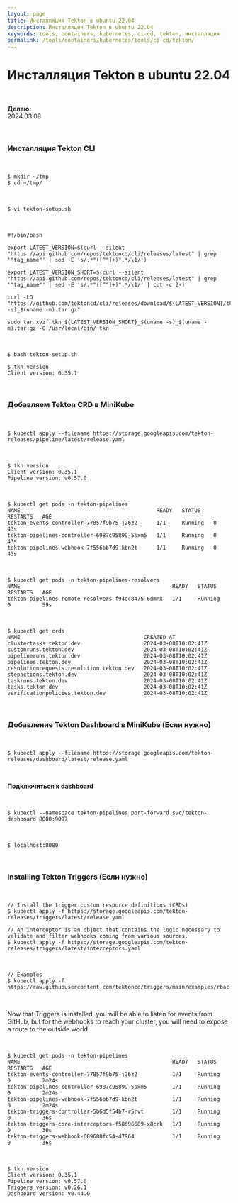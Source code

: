 ```yaml
---
layout: page
title: Инсталляция Tekton в ubuntu 22.04
description: Инсталляция Tekton в ubuntu 22.04
keywords: tools, containers, kubernetes, ci-cd, tekton, инсталляция
permalink: /tools/containers/kubernetes/tools/ci-cd/tekton/
---
```


# Инсталляция Tekton в ubuntu 22.04

<br/>

**Делаю:**  
2024.03.08

<br/>

### Инсталляция Tekton CLI

<br/>

```
$ mkdir ~/tmp
$ cd ~/tmp/
```

<br/>

```
$ vi tekton-setup.sh
```

<br/>

```
#!/bin/bash

export LATEST_VERSION=$(curl --silent "https://api.github.com/repos/tektoncd/cli/releases/latest" | grep '"tag_name"' | sed -E 's/.*"([^"]+)".*/\1/')

export LATEST_VERSION_SHORT=$(curl --silent "https://api.github.com/repos/tektoncd/cli/releases/latest" | grep '"tag_name"' | sed -E 's/.*"([^"]+)".*/\1/' | cut -c 2-)

curl -LO "https://github.com/tektoncd/cli/releases/download/${LATEST_VERSION}/tkn_${LATEST_VERSION_SHORT}_$(uname -s)_$(uname -m).tar.gz"

sudo tar xvzf tkn_${LATEST_VERSION_SHORT}_$(uname -s)_$(uname -m).tar.gz -C /usr/local/bin/ tkn
```

<br/>

```
$ bash tekton-setup.sh
```

```
$ tkn version
Client version: 0.35.1
```

<br/>

### Добавляем Tekton CRD в MiniKube

<br/>

```
$ kubectl apply --filename https://storage.googleapis.com/tekton-releases/pipeline/latest/release.yaml
```

<br/>

```
$ tkn version
Client version: 0.35.1
Pipeline version: v0.57.0
```

<br/>

```
$ kubectl get pods -n tekton-pipelines
NAME                                           READY   STATUS    RESTARTS   AGE
tekton-events-controller-77857f9b75-j26z2      1/1     Running   0          43s
tekton-pipelines-controller-6987c95899-5sxm5   1/1     Running   0          43s
tekton-pipelines-webhook-7f556bb7d9-kbn2t      1/1     Running   0          43s
```

<br/>

```
$ kubectl get pods -n tekton-pipelines-resolvers
NAME                                                READY   STATUS    RESTARTS   AGE
tekton-pipelines-remote-resolvers-f94cc8475-6dmnx   1/1     Running   0          59s
```

<br/>

```
$ kubectl get crds
NAME                                       CREATED AT
clustertasks.tekton.dev                    2024-03-08T10:02:41Z
customruns.tekton.dev                      2024-03-08T10:02:41Z
pipelineruns.tekton.dev                    2024-03-08T10:02:41Z
pipelines.tekton.dev                       2024-03-08T10:02:41Z
resolutionrequests.resolution.tekton.dev   2024-03-08T10:02:41Z
stepactions.tekton.dev                     2024-03-08T10:02:41Z
taskruns.tekton.dev                        2024-03-08T10:02:41Z
tasks.tekton.dev                           2024-03-08T10:02:41Z
verificationpolicies.tekton.dev            2024-03-08T10:02:41Z
```

<br/>

### Добавление Tekton Dashboard в MiniKube (Если нужно)

<br/>

```
$ kubectl apply --filename https://storage.googleapis.com/tekton-releases/dashboard/latest/release.yaml
```

<br/>

**Подключиться к dashboard**

<br/>

```
$ kubectl --namespace tekton-pipelines port-forward svc/tekton-dashboard 8080:9097
```

<br/>

```
$ localhost:8080
```

<br/>

### Installing Tekton Triggers (Если нужно)

<br/>

```
// Install the trigger custom resource definitions (CRDs)
$ kubectl apply -f https://storage.googleapis.com/tekton-releases/triggers/latest/release.yaml

// An interceptor is an object that contains the logic necessary to validate and filter webhooks coming from various sources.
$ kubectl apply -f https://storage.googleapis.com/tekton-releases/triggers/latest/interceptors.yaml
```

<br/>

```
// Examples
$ kubectl apply -f https://raw.githubusercontent.com/tektoncd/triggers/main/examples/rbac.yaml
```

<br/>

Now that Triggers is installed, you will be able to listen for events from GitHub, but for the webhooks to reach your cluster, you will need to expose a route to the outside world.

<br/>

```
$ kubectl get pods -n tekton-pipelines
NAME                                                READY   STATUS    RESTARTS   AGE
tekton-events-controller-77857f9b75-j26z2           1/1     Running   0          2m24s
tekton-pipelines-controller-6987c95899-5sxm5        1/1     Running   0          2m24s
tekton-pipelines-webhook-7f556bb7d9-kbn2t           1/1     Running   0          2m24s
tekton-triggers-controller-5b6d5f54b7-r5rvt         1/1     Running   0          36s
tekton-triggers-core-interceptors-f58696689-x8crk   1/1     Running   0          30s
tekton-triggers-webhook-689688fc54-d7964            1/1     Running   0          36s
```

<br/>

```
$ tkn version
Client version: 0.35.1
Pipeline version: v0.57.0
Triggers version: v0.26.1
Dashboard version: v0.44.0
```
